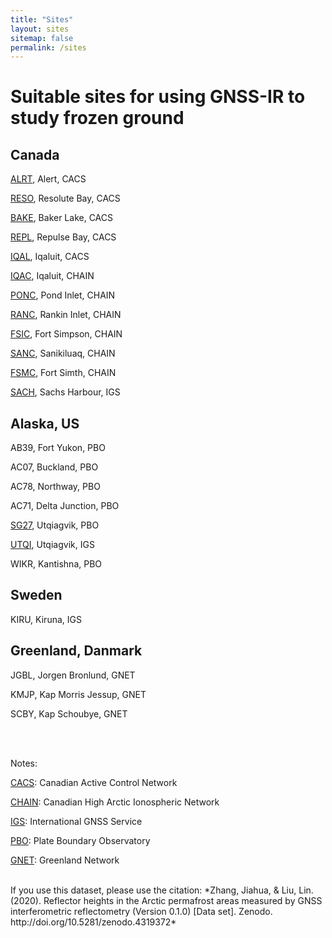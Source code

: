 ```yaml
---
title: "Sites"
layout: sites
sitemap: false
permalink: /sites
---
```


# Suitable sites for using GNSS-IR to study frozen ground

<!--
<iframe height="400" width="100%" frameborder="0" src="{{ site.url }}{{ site.baseurl }}/maps/sites_map.html"></iframe>
-->

## Canada

[ALRT](site_alrt.md), Alert, CACS

[RESO](site_reso.md), Resolute Bay, CACS

[BAKE](site_bake.md), Baker Lake, CACS

[REPL](site_repl.md), Repulse Bay, CACS

[IQAL](site_iqal.md), Iqaluit, CACS

[IQAC](site_iqac.md), Iqaluit, CHAIN

[PONC](site_ponc.md), Pond Inlet, CHAIN

[RANC](site_ranc.md), Rankin Inlet, CHAIN

[FSIC](site_fsic.md), Fort Simpson, CHAIN

[SANC](site_sanc.md), Sanikiluaq, CHAIN

[FSMC](site_fsmc.md), Fort Simth, CHAIN

[SACH](site_sach.md), Sachs Harbour, IGS


## Alaska, US

AB39, Fort Yukon, PBO

AC07, Buckland, PBO

AC78, Northway, PBO

AC71, Delta Junction, PBO

[SG27](site_sg27.md), Utqiagvik, PBO

[UTQI](site_utqi.md), Utqiagvik, IGS

WIKR, Kantishna, PBO


## Sweden

KIRU, Kiruna, IGS


## Greenland, Danmark


JGBL, Jorgen Bronlund, GNET

KMJP, Kap Morris Jessup, GNET

SCBY, Kap Schoubye, GNET

<br/>
<br/>

Notes:

[CACS](https://webapp.geod.nrcan.gc.ca/geod/data-donnees/cacs-scca.php?locale=en): Canadian Active Control Network  

[CHAIN](http://chain.physics.unb.ca/chain/): Canadian High Arctic Ionospheric Network  

[IGS](http://www.igs.org/network): International GNSS Service  

[PBO](https://www.unavco.org/projects/major-projects/nota/nota.html): Plate Boundary Observatory
  
[GNET](http://go-gnet.org): Greenland Network  

<br/>
If you use this dataset, please use the citation:  
*Zhang, Jiahua, & Liu, Lin. (2020). Reflector heights in the Arctic permafrost areas measured by GNSS interferometric reflectometry (Version 0.1.0) [Data set]. Zenodo. http://doi.org/10.5281/zenodo.4319372*